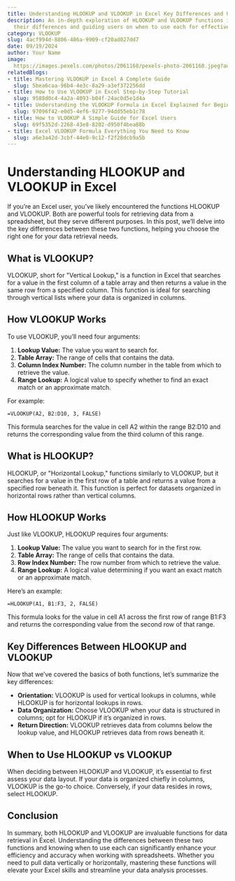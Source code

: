 ```yaml
---
title: Understanding HLOOKUP and VLOOKUP in Excel Key Differences and Usage
description: An in-depth exploration of HLOOKUP and VLOOKUP functions in Excel, highlighting
  their differences and guiding users on when to use each for effective data retrieval
category: VLOOKUP
slug: 4acf994d-8806-486a-9909-cf20ad027dd7
date: 09/19/2024
author: Your Name
image: 
  https://images.pexels.com/photos/2061168/pexels-photo-2061168.jpeg?auto=compress&cs=tinysrgb&w=600
relatedBlogs:
- title: Mastering VLOOKUP in Excel A Complete Guide
  slug: 5bea6caa-96b4-4e3c-8a29-a3ef372256dd
- title: How to Use VLOOKUP in Excel Step-by-Step Tutorial
  slug: 9588d0c4-4a2a-4093-b04f-24ac0d5e1d4a
- title: Understanding the VLOOKUP Formula in Excel Explained for Beginners
  slug: 97096f42-e0d5-4ef6-9277-94dd55eb1c78
- title: How to VLOOKUP A Simple Guide for Excel Users
  slug: 69f5352d-2268-43e8-8202-d950f4bea88b
- title: Excel VLOOKUP Formula Everything You Need to Know
  slug: a6e3a42d-3cbf-44e0-9c12-f2f28dcb9a5b
---
```


# Understanding HLOOKUP and VLOOKUP in Excel

If you’re an Excel user, you’ve likely encountered the functions HLOOKUP and VLOOKUP. Both are powerful tools for retrieving data from a spreadsheet, but they serve different purposes. In this post, we’ll delve into the key differences between these two functions, helping you choose the right one for your data retrieval needs.

## What is VLOOKUP?

VLOOKUP, short for "Vertical Lookup," is a function in Excel that searches for a value in the first column of a table array and then returns a value in the same row from a specified column. This function is ideal for searching through vertical lists where your data is organized in columns.

## How VLOOKUP Works

To use VLOOKUP, you’ll need four arguments:

1. **Lookup Value:** The value you want to search for.
2. **Table Array:** The range of cells that contains the data.
3. **Column Index Number:** The column number in the table from which to retrieve the value.
4. **Range Lookup:** A logical value to specify whether to find an exact match or an approximate match.

For example:

```excel
=VLOOKUP(A2, B2:D10, 3, FALSE)
```

This formula searches for the value in cell A2 within the range B2:D10 and returns the corresponding value from the third column of this range.

## What is HLOOKUP?

HLOOKUP, or "Horizontal Lookup," functions similarly to VLOOKUP, but it searches for a value in the first row of a table and returns a value from a specified row beneath it. This function is perfect for datasets organized in horizontal rows rather than vertical columns.

## How HLOOKUP Works

Just like VLOOKUP, HLOOKUP requires four arguments:

1. **Lookup Value:** The value you want to search for in the first row.
2. **Table Array:** The range of cells that contains the data.
3. **Row Index Number:** The row number from which to retrieve the value.
4. **Range Lookup:** A logical value determining if you want an exact match or an approximate match.

Here’s an example:

```excel
=HLOOKUP(A1, B1:F3, 2, FALSE)
```

This formula looks for the value in cell A1 across the first row of range B1:F3 and returns the corresponding value from the second row of that range.

## Key Differences Between HLOOKUP and VLOOKUP

Now that we’ve covered the basics of both functions, let’s summarize the key differences:

- **Orientation:** VLOOKUP is used for vertical lookups in columns, while HLOOKUP is for horizontal lookups in rows.
- **Data Organization:** Choose VLOOKUP when your data is structured in columns; opt for HLOOKUP if it’s organized in rows.
- **Return Direction:** VLOOKUP retrieves data from columns below the lookup value, and HLOOKUP retrieves data from rows beneath it.

## When to Use HLOOKUP vs VLOOKUP

When deciding between HLOOKUP and VLOOKUP, it’s essential to first assess your data layout. If your data is organized chiefly in columns, VLOOKUP is the go-to choice. Conversely, if your data resides in rows, select HLOOKUP.

## Conclusion

In summary, both HLOOKUP and VLOOKUP are invaluable functions for data retrieval in Excel. Understanding the differences between these two functions and knowing when to use each can significantly enhance your efficiency and accuracy when working with spreadsheets. Whether you need to pull data vertically or horizontally, mastering these functions will elevate your Excel skills and streamline your data analysis processes.